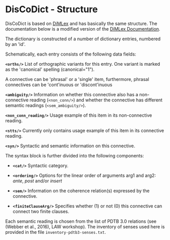 # DisCoDict - Structure

DisCoDict is based on [DiMLex](https://github.com/discourse-lab/dimlex) and has basically the same structure. The documentation below is a modified version of the [DiMLex Documentation](https://github.com/discourse-lab/dimlex/blob/master/DimLex-documentation.md).

The dictionary is constructed of a number of dictionary entries, numbered by an 'id'. 

Schematically, each entry consists of the following data fields:

**`<orths/>`** List of orthographic variants for this entry. One variant is marked as the 'canonical' spelling (canonical="1").

A connective can be 'phrasal' or a 'single' item, furthermore, phrasal connectives can be 'cont'inuous or 'discont'inuous

**`<ambiguity/>`** Information on whether this connective also has a non-connective reading (`<non_conn/>`) and whether the connective has different semantic readings (`<sem_ambiguity/>`).

**`<non_conn_reading/>`** Usage example of this item in its non-connective reading.

**`<stts/>`** Currently only contains usage example of this item in its connective reading.

**`<syn/>`** Syntactic and semantic information on this connective. 

 The syntax block is further divided into the following components:

 * **`<cat/>`** Syntactic category.

* **`<ordering/>`** Options for the linear order of arguments arg1 and arg2: *ante*, *post* and/or *insert*

* **`<sem/>`** Information on the coherence relation(s) expressed by the connective. 

* **`<finiteClauseArg/>`** Specifies whether (1) or not (0) this connective can connect two finite clauses. 


 Each semantic reading is chosen from the list of PDTB 3.0 relations (see (Webber et al., 2016), LAW workshop). The inventory of senses used here is provided in the file `inventory-pdtb3-senses.txt`.
